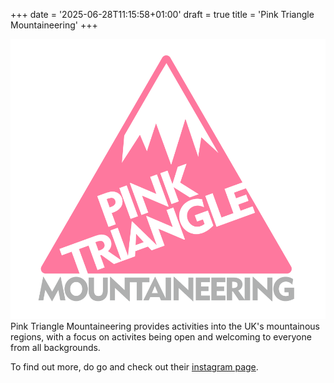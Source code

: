 +++
date = '2025-06-28T11:15:58+01:00'
draft = true
title = 'Pink Triangle Mountaineering'
+++

![](PTM_4.png)
Pink Triangle Mountaineering provides activities into the UK's mountainous regions, with a focus on activites being open and welcoming to everyone from all backgrounds.  

To find out more, do go and check out their [instagram page](https://www.instagram.com/pinktrianglemountaineering/).
